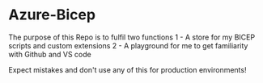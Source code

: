 # Azure-Bicep

The purpose of this Repo is to fulfil two functions
1 - A store for my BICEP scripts and custom extensions
2 - A playground for me to get familiarity with Github and VS code

Expect mistakes and don't use any of this for production environments! 
